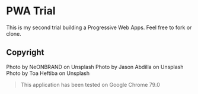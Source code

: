 # PWA Trial
This is my second trial building a Progressive Web Apps. Feel free to fork or clone.

## Copyright
Photo by NeONBRAND on Unsplash
Photo by Jason Abdilla on Unsplash
Photo by Toa Heftiba on Unsplash

> This application has been tested on Google Chrome 79.0
